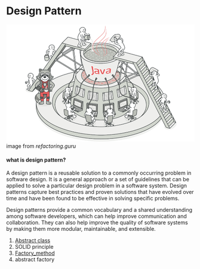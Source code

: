 # Design Pattern

![Design_pattern](https://github.com/farzadafi/Design_Pattern/blob/master/image/desing_pattern.png) </br>
image from  *refactoring.guru*

#### what is design pattern?

A design pattern is a reusable solution to a commonly occurring problem in software design.
It is a general approach or a set of guidelines that can be applied to solve a particular design problem in a software
system.
Design patterns capture best practices and proven solutions that have evolved over time and have been found to be
effective in solving specific problems.

Design patterns provide a common vocabulary and a shared understanding among software developers, which can help improve
communication and collaboration.
They can also help improve the quality of software systems by making them more modular, maintainable, and extensible.

1. [Abstract class](https://github.com/farzadafi/Design_Pattern/tree/master/Abstract_Class)
2. SOLID principle
3. [Factory_method](https://github.com/farzadafi/Design_Pattern/tree/master/Factory_Method)
4. abstract factory
